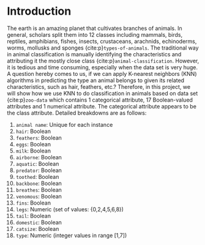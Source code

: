 # Introduction      

The earth is an amazing planet that cultivates branches of animals. In general, scholars split them into 12 classes including mammals, birds, reptiles, amphibians, fishes, insects, crustaceans, arachnids, echinoderms, worms, mollusks and sponges {cite:p}`types-of-animals`. The traditional way in animal classification is manually identifying the characteristics and attributing it the mostly close class {cite:p}`animal-classification`. However, it is tedious and time consuming, especially when the data set is very huge. A question hereby comes to us, if we can apply K-nearest neighbors (KNN) algorithms in predicting the type an animal belongs to given its related characteristics, such as hair, feathers, etc.? Therefore, in this project, we will show how we use KNN to do classification in animals based on data set {cite:p}`zoo-data` which contains 1 categorical attribute, 17 Boolean-valued attributes and 1 numerical attribute. The categorical attribute appears to be the class attribute. Detailed breakdowns are as follows:  

1. `animal name`: Unique for each instance        
2. `hair`: Boolean        
3. `feathers`: Boolean        
4. `eggs`: Boolean        
5. `milk`: Boolean        
6. `airborne`: Boolean        
7. `aquatic`: Boolean        
8. `predator`: Boolean        
9. `toothed`: Boolean        
10. `backbone`: Boolean        
11. `breathes`: Boolean        
12. `venomous`: Boolean        
13. `fins`: Boolean        
14. `legs`: Numeric (set of values: {0,2,4,5,6,8})        
15. `tail`: Boolean        
16. `domestic`: Boolean        
17. `catsize`: Boolean        
18. `type`: Numeric (integer values in range [1,7])        
